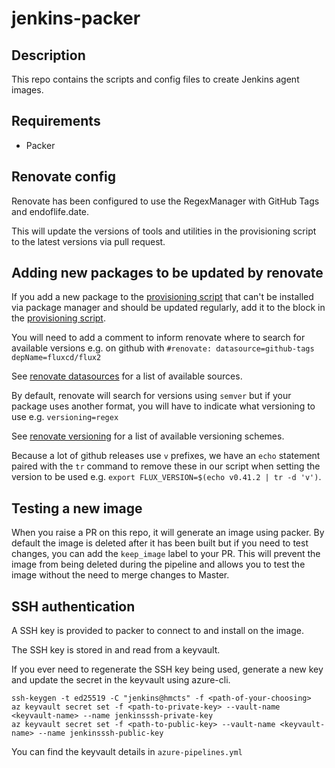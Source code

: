 # jenkins-packer

## Description

This repo contains the scripts and config files to create Jenkins agent images.

## Requirements

- Packer

## Renovate config

Renovate has been configured to use the RegexManager with GitHub Tags and endoflife.date.

This will update the versions of tools and utilities in the provisioning script to the latest versions via pull request.

## Adding new packages to be updated by renovate

If you add a new package to the [provisioning script](./provision-jenkins-ubuntu-agent.sh) that can't be installed via package manager and should be updated regularly, add it to the block in the [provisioning script](https://github.com/hmcts/jenkins-packer/blob/master/provision-jenkins-ubuntu-agent.sh#L6-L25).

You will need to add a comment to inform renovate where to search for available versions e.g. on github with `#renovate: datasource=github-tags depName=fluxcd/flux2`

See [renovate datasources](https://docs.renovatebot.com/modules/datasource/) for a list of available sources.

By default, renovate will search for versions using `semver` but if your package uses another format, you will have to indicate what versioning to use e.g. `versioning=regex`

See [renovate versioning](https://docs.renovatebot.com/modules/versioning/) for a list of available versioning schemes.

Because a lot of github releases use `v` prefixes, we have an `echo` statement paired with the `tr` command to remove these in our script when setting the version to be used e.g. `export FLUX_VERSION=$(echo v0.41.2 | tr -d 'v')`.

## Testing a new image

When you raise a PR on this repo, it will generate an image using packer. By default the image is deleted after it has been built but if you need to test changes, you can add the `keep_image` label to your PR. This will prevent the image from being deleted during the pipeline and allows you to test the image without the need to merge changes to Master.

## SSH authentication

A SSH key is provided to packer to connect to and install on the image.

The SSH key is stored in and read from a keyvault.

If you ever need to regenerate the SSH key being used, generate a new key and update the secret in the keyvault using azure-cli.

```
ssh-keygen -t ed25519 -C "jenkins@hmcts" -f <path-of-your-choosing>
az keyvault secret set -f <path-to-private-key> --vault-name <keyvault-name> --name jenkinsssh-private-key
az keyvault secret set -f <path-to-public-key> --vault-name <keyvault-name> --name jenkinsssh-public-key
```
You can find the keyvault details in `azure-pipelines.yml`
